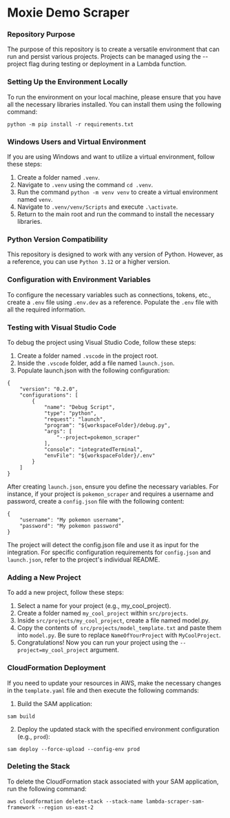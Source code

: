 # Moxie Demo Scraper

### Repository Purpose

The purpose of this repository is to create a versatile environment that can run and persist various projects. Projects can be managed using the --project flag during testing or deployment in a Lambda function.

### Setting Up the Environment Locally

To run the environment on your local machine, please ensure that you have all the necessary libraries installed. You can install them using the following command:

```ssh
python -m pip install -r requirements.txt
```

### Windows Users and Virtual Environment

If you are using Windows and want to utilize a virtual environment, follow these steps:

1. Create a folder named `.venv`.
2. Navigate to `.venv` using the command `cd .venv`.
3. Run the command `python -m venv venv` to create a virtual environment named `venv`.
4. Navigate to `.venv/venv/Scripts` and execute `.\activate`.
5. Return to the main root and run the command to install the necessary libraries.

### Python Version Compatibility

This repository is designed to work with any version of Python. However, as a reference, you can use `Python 3.12` or a higher version.

### Configuration with Environment Variables

To configure the necessary variables such as connections, tokens, etc., create a `.env` file using `.env.dev` as a reference. Populate the `.env` file with all the required information.

### Testing with Visual Studio Code

To debug the project using Visual Studio Code, follow these steps:

1. Create a folder named `.vscode` in the project root.
2. Inside the `.vscode` folder, add a file named `launch.json`.
3. Populate launch.json with the following configuration:

```
{
    "version": "0.2.0",
    "configurations": [
        {
            "name": "Debug Script",
            "type": "python",
            "request": "launch",
            "program": "${workspaceFolder}/debug.py",
            "args": [
                "--project=pokemon_scraper"
            ],
            "console": "integratedTerminal",
            "envFile": "${workspaceFolder}/.env"
        }
    ]
}
```

After creating `launch.json`, ensure you define the necessary variables. For instance, if your project is `pokemon_scraper` and requires a username and password, create a `config.json` file with the following content:

```
{
    "username": "My pokemon username",
    "password": "My pokemon password"
}
```

The project will detect the config.json file and use it as input for the integration. For specific configuration requirements for `config.json` and `launch.json`, refer to the project's individual README.

### Adding a New Project

To add a new project, follow these steps:

1. Select a name for your project (e.g., my_cool_project).
2. Create a folder named `my_cool_project` within `src/projects`.
3. Inside `src/projects/my_cool_project`, create a file named model.py.
4. Copy the contents of` src/projects/model_template.txt` and paste them into `model.py`. Be sure to replace `NameOfYourProject` with `MyCoolProject`.
5. Congratulations! Now you can run your project using the `--project=my_cool_project` argument.

### CloudFormation Deployment

If you need to update your resources in AWS, make the necessary changes in the `template.yaml` file and then execute the following commands:

1. Build the SAM application:

```
sam build
```

2. Deploy the updated stack with the specified environment configuration (e.g., `prod`):

```
sam deploy --force-upload --config-env prod
```

### Deleting the Stack

To delete the CloudFormation stack associated with your SAM application, run the following command:

```
aws cloudformation delete-stack --stack-name lambda-scraper-sam-framework --region us-east-2
```
